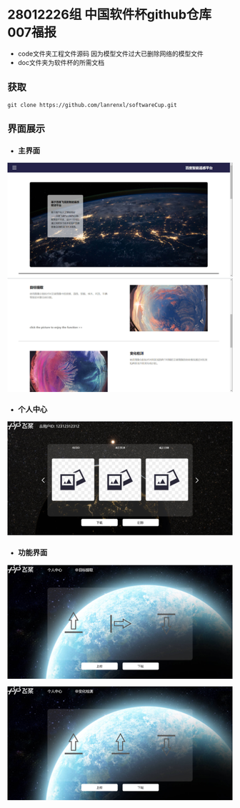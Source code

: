# 28012226组 中国软件杯github仓库 007福报
- code文件夹工程文件源码
因为模型文件过大已删除网络的模型文件
- doc文件夹为软件杯的所需文档
## 获取
```
git clone https://github.com/lanrenxl/softwareCup.git
```
## 界面展示
- ### 主界面
![主界面](./doc/pic/home.jpg "Magic Gardens")
![主界面](./doc/pic/home2.jpg "Magic Gardens")

- ### 个人中心
![主界面](./doc/pic/user.jpg "Magic Gardens")

- ### 功能界面
![1](./doc/pic/td.jpg )

![2](./doc/pic/cd.jpg "Magic Gardens")

